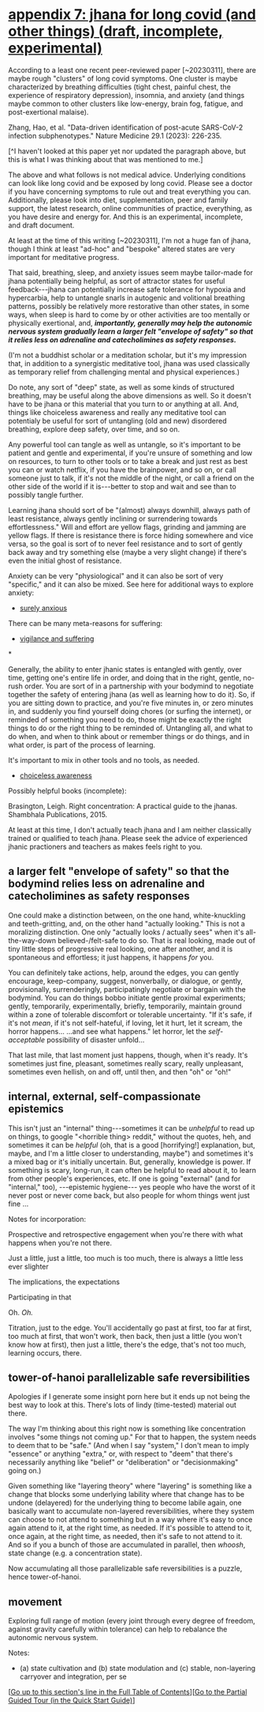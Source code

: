 # <a id="appendix-7-jhana-for-long-covid" href="#appendix-7-jhana-for-long-covid">appendix 7: jhana for long covid (and other things) (draft, incomplete, experimental)</a>

According to a least one recent peer-reviewed paper [~20230311], there are maybe rough "clusters" of long covid symptoms. One cluster is maybe characterized by breathing difficulties (tight chest, painful chest, the experience of respiratory depression), insomnia, and anxiety (and things maybe common to other clusters like low-energy, brain fog, fatigue, and post-exertional malaise).

Zhang, Hao, et al. "Data-driven identification of post-acute SARS-CoV-2 infection subphenotypes." Nature Medicine 29.1 (2023): 226-235.

[^I haven't looked at this paper yet nor updated the paragraph above, but this is what I was thinking about that was mentioned to me.]

The above and what follows is not medical advice. Underlying conditions can look like long covid and be exposed by long covid. Please see a doctor if you have concerning symptoms to rule out and treat everything you can. Additionally, please look into diet, supplementation, peer and family support, the latest research, online communities of practice, everything, as you have desire and energy for. And this is an experimental, incomplete, and draft document.

At least at the time of this writing [~20230311], I'm not a huge fan of jhana, though I think at least "ad-hoc" and "bespoke" altered states are very important for meditative progress.

That said, breathing, sleep, and anxiety issues seem maybe tailor-made for jhana potentially being helpful, as sort of attractor states for useful feedback---jhana can potentially increase safe tolerance for hypoxia and hypercarbia, help to untangle snarls in autogenic and volitional breathing patterns, possibly be relatively more restorative than other states, in some ways, when sleep is hard to come by or other activities are too mentally or physically exertional, and, ***importantly, generally may help the autonomic nervous system gradually learn a larger felt "envelope of safety" so that it relies less on adrenaline and catecholimines as safety responses.***

(I'm not a buddhist scholar or a meditation scholar, but it's my impression that, in addition to a synergistic meditative tool, jhana was used classically as temporary relief from challenging mental and physical experiences.)

Do note, any sort of "deep" state, as well as some kinds of structured breathing, may be useful along the above dimensions as well. So it doesn't have to be jhana or this material that you turn to or anything at all. And, things like choiceless awareness and really any meditative tool can potentialy be useful for sort of untangling (old and new) disordered breathing, explore deep safety, over time, and so on.

Any powerful tool can tangle as well as untangle, so it's important to be patient and gentle and experimental, if you're unsure of something and low on resources, to turn to other tools or to take a break and just rest as best you can or watch netflix, if you have the brainpower, and so on, or call someone just to talk, if it's not the middle of the night, or call a friend on the other side of the world if it is---better to stop and wait and see than to possibly tangle further.

Learning jhana should sort of be "(almost) always downhill, always path of least resistance, always gently inclining or surrendering towards effortlessness." Will and effort are yellow flags, grinding and jamming are yellow flags. If there is resistance there is force hiding somewhere and vice versa, so the goal is sort of to never feel resistance and to sort of gently back away and try something else (maybe a very slight change) if there's even the initial ghost of resistance.

Anxiety can be very "physiological" and it can also be sort of very "specific," and it can also be mixed. See here for additional ways to explore anxiety:

* <a href="#surely-anxious">surely anxious</a>

There can be many meta-reasons for suffering:

* <a href="#vigilance-and-suffering">vigilance and suffering</a>

\*

Generally, the ability to enter jhanic states is entangled with gently, over time, getting one's entire life in order, and doing that in the right, gentle, no-rush order. You are sort of in a partnership with your bodymind to negotiate together the safety of entering jhana (as well as learning how to do it). So, if you are sitting down to practice, and you're five minutes in, or zero minutes in, and suddenly you find yourself doing chores (or surfing the internet), or reminded of something you need to do, those might be exactly the right things to do or the right thing to be reminded of. Untangling all, and what to do when, and when to think about or remember things or do things, and in what order, is part of the process of learning.

It's important to mix in other tools and no tools, as needed.

* <a href="#choiceless-awareness">choiceless awareness</a>

Possibly helpful books (incomplete):

Brasington, Leigh. Right concentration: A practical guide to the jhanas. Shambhala Publications, 2015.

At least at this time, I don't actually teach jhana and I am neither classically trained or qualified to teach jhana. Please seek the advice of experienced jhanic practioners and teachers as makes feels right to you.

## a larger felt "envelope of safety" so that the bodymind relies less on adrenaline and catecholimines as safety responses

One could make a distinction between, on the one hand, white-knuckling and teeth-gritting, and, on the other hand "actually looking." This is not a moralizing distinction. One only "actually looks / actually sees" when it's all-the-way-down believed-/&#8203;felt-safe to do so. That is real looking, made out of tiny little steps of progressive real looking, one after another, and it is spontaneous and effortless; it just happens, it happens *for* you.

You can definitely take actions, help, around the edges, you can gently encourage, keep-company, suggest, nonverbally, or dialogue, or gently, provisionally, surrenderingly, participatingly negotiate or bargain with the bodymind. You can do things bobbo initiate gentle proximal experiments; gently, temporarily, experimentally, briefly, temporarily, maintain ground within a zone of tolerable discomfort or tolerable uncertainty. "If it's safe, if it's not *mean*, if it's not self-hateful, if loving, let it hurt, let it scream, the horror happens... ...and see what happens."
let horror, let the *self-acceptable* possibility of disaster unfold...

That last mile, that last moment just happens, though, when it's ready. It's sometimes just fine, pleasant, sometimes really scary, really unpleasant, sometimes even hellish, on and off, until then, and then "oh" or "oh!"

## internal, external, self-compassionate epistemics

This isn't just an "internal" thing---sometimes it can be *unhelpful* to read up on things, to google "\<horrible thing\> reddit," without the quotes, heh, and sometimes it can be *helpful* (oh, that is a good [horrifying!] explanation, but, maybe, and I'm a little closer to understanding, maybe") and sometimes it's a mixed bag or it's initially uncertain. But, generally, knowledge is power. If something is scary, long-run, it can often be helpful to read about it, to learn from other people's experiences, etc. If one is going "external" (and for "internal," too), ---epistemic hygiene--- yes people who have the worst of it never post or never come back, but also people for whom things went just fine ...

Notes for incorporation:

Prospective and retrospective engagement when you're there with what happens when you're not there. 

Just a little, just a little, too much is too much, there is always a little less ever slighter

The implications, the expectations

Participating in that 

Oh. *Oh.*

Titration, just to the edge. You'll accidentally go past at first, too far at first, too much at first, that won't work, then back, then just a little (you won't know how at first), then just a little, there's the edge, that's not too much, learning occurs, there.


## tower-of-hanoi parallelizable safe reversibilities

Apologies if I generate some insight porn here but it ends up not being the best way to look at this. There's lots of lindy (time-tested) material out there.

The way I'm thinking about this right now is something like concentration involves "some things not coming up." For that to happen, the system needs to deem that to be "safe." (And when I say "system," I don't mean to imply "essence" or anything "extra," or, with respect to "deem" that there's necessarily anything like "belief" or "deliberation" or "decisionmaking" going on.)

Given something like "layering theory" where "layering" is something like a change that blocks some underlying lability where that change has to be undone (delayered) for the underlying thing to become labile again, one basically want to accumulate non-layered reversibilities, where they system can choose to not attend to something but in a way where it's easy to once again attend to it, at the right time, as needed. If it's possible to attend to it, once again, at the right time, as needed, then it's safe to not attend to it. And so if you a bunch of those are accumulated in parallel, then *whoosh*, state change (e.g. a concentration state).

Now accumulating all those parallelizable safe reversibilities is a puzzle, hence tower-of-hanoi.

## movement

Exploring full range of motion (every joint through every degree of freedom, against gravity carefully within tolerance) can help to rebalance the autonomic nervous system.

Notes:

* (a) state cultivation and (b) state modulation and (c) stable, non-layering carryover and integration, per se


[<a href="#200h">Go up to this section's line in the Full Table of Contents</a>][<a href="#qq">Go to the Partial Guided Tour (in the Quick Start Guide)</a>]